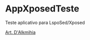 # AppXposedTeste

Teste aplicativo para LspoSed/Xposed

[Art. D'Alkmihia](https://telegra.ph/Art-DAlkmihia---Desenvolvendo-seu-primeiro-aplicativo-com-XposedLsPosed-Introdu%C3%A7%C3%A3o-06-22)
